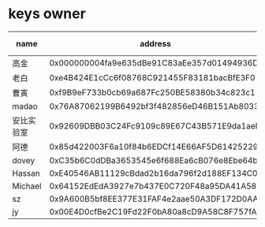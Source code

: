 # keys owner

| name                         | address     | twitter link             |
|------------------------------|-------------|--------------------------|
| 高金 | 0x000000004fa9e635dBe91C83aEe357d01494936D |      |
| 老白 | 0xe4B424E1cCc6f08768C921455F83181bacBfE3F0 |      |
| 曹寅 | 0xf9B9eF733b0cb69a687Fc250BE58380b34c823c1 |      |
| madao | 0x76A87062199B6492bf3f482856eD46B151Ab8033 |      |
| 安比实验室 | 0x92609DBB03C24Fc9109c89E67C43B571E9da1aeB |      |
| 阿德 | 0x85d422003F6a10f84b6EDCf14E66AF5D61425229 |      |
| dovey | 0xC35b6C0dDBa3653545e6f688Ea6cB076e8Ebe64b |      |
| Hassan | 0xE40546AB11129cBdad2b16da796f2d188EF134C0 |      |
| Michael | 0x64152EdEdA3927e7b437E0C720F48a95DA41A580 |      |
| sz | 0x9A600B5bf8EE377E31FAF4e2aae50A3DF172D0AA |      |
| jy | 0x00E4D0cfBe2C19Fd22F0bA80a8cD9A58C8F757fA |      |
 
